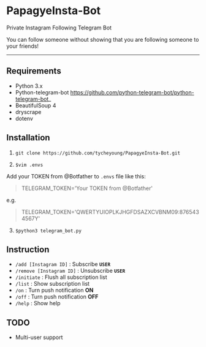 # PapagyeInsta-Bot
Private Instagram Following Telegram Bot

You can follow someone without showing that you are following someone to your friends!
****

## Requirements
* Python 3.x
* Python-telegram-bot <https://github.com/python-telegram-bot/python-telegram-bot>_
* BeautifulSoup 4
* dryscrape
* dotenv


## Installation
1. ```git clone https://github.com/tycheyoung/PapagyeInsta-Bot.git```

2. ```$vim .envs```

Add your TOKEN from @Botfather to ``.envs`` file like this:
> TELEGRAM_TOKEN='Your TOKEN from @Botfather'

e.g.
> TELEGRAM_TOKEN='QWERTYUIOPLKJHGFDSAZXCVBNM09:8765434567Y'

3. ```$python3 telegram_bot.py```

## Instruction
*  `/add [Instagram ID]` : Subscribe **`USER`**
*  `/remove [Instagram ID]` : Unsubscribe **`USER`**
*  `/initiate` : Flush all subscription list
*  `/list` : Show subscription list
*  `/on` : Turn push notification **ON**
*  `/off` : Turn push notification **OFF**
*  `/help` : Show help

## TODO
* Multi-user support
